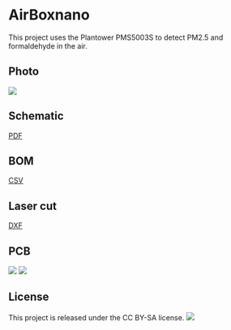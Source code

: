 AirBoxnano
============
This project uses the Plantower PMS5003S to detect PM2.5 and formaldehyde in the air.

Photo
------------
![](https://github.com/szdiy/AirBoxnano/raw/master/images/v5.jpg)

Schematic
------------
[PDF][schem]

BOM
------------
[CSV][bom]

Laser cut
------------
[DXF][lc]

PCB
------------
![](https://github.com/szdiy/AirBoxnano/raw/master/images/v5f.png)
![](https://github.com/szdiy/AirBoxnano/raw/master/images/v5b.png)

License
------------
This project is released under the CC BY-SA license.
![](https://licensebuttons.net/l/by-sa/3.0/88x31.png)

[schem]:https://github.com/danfei/AirBoxnano/raw/master/hardware/AirBoxnano.pdf
[bom]:https://github.com/danfei/AirBoxnano/blob/master/manufacturing/AirBoxnano_bom.csv
[lc]:https://github.com/danfei/AirBoxnano/blob/master/manufacturing/airboxnano.dxf
